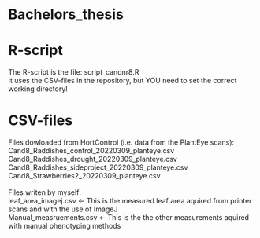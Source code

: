 # Bachelors_thesis

# R-script
The R-script is the file: script_candnr8.R \
It uses the CSV-files in the repository, but YOU need to set the correct working directory! 

# CSV-files
Files dowloaded from HortControl (i.e. data from the PlantEye scans): \
Cand8_Raddishes_control_20220309_planteye.csv \
Cand8_Raddishes_drought_20220309_planteye.csv \
Cand8_Raddishes_sideproject_20220309_planteye.csv \
Cand8_Strawberries2_20220309_planteye.csv \
\
Files writen by myself: \
leaf_area_imagej.csv       <- This is the measured leaf area aquired from printer scans and with the use of ImageJ \
Manual_measruements.csv      <- This is the the other measurements aquired with manual phenotyping methods
